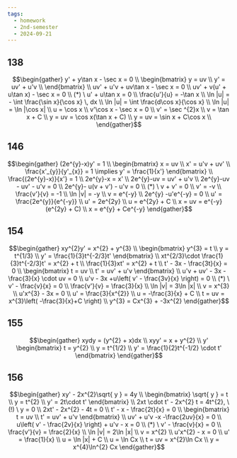 ```yaml
---
tags:
  - homework
  - 2nd-semester
  - 2024-09-21
---
```


## 138

$$\begin{gather}
y' + y\tan x - \sec x = 0 \\
\begin{bmatrix}
y = uv \\
y' = uv' + u'v \\
\end{bmatrix} \\
uv' + u'v + uv\tan x - \sec x = 0 \\
uv' + v(u' + u\tan x) - \sec x = 0 \\
(*) \ u' + u\tan x = 0 \\
\frac{u'}{u} = -\tan x \\
\ln |u| = - \int \frac{\sin x}{\cos x} \, dx \\
\ln |u| = \int \frac{d\cos x}{\cos x} \\
\ln |u| = \ln |\cos x| \\
u = \cos x \\
v'\cos x - \sec x = 0 \\
v' = \sec ^{2}x \\
v = \tan x + C \\
y = uv = \cos x(\tan x + C) \\
y = uv = \sin x + C\cos x \\ 
\end{gather}$$

## 146

$$\begin{gather}
(2e^{y}-x)y' = 1 \\
\begin{bmatrix}
x = uv \\
x' = u'v + uv' \\
\frac{x'_{y}}{y'_{x}} = 1 \implies y' = \frac{1}{x'}
\end{bmatrix} \\
\frac{(2e^{y}-x)}{x'} = 1 \\
2e^{y}-x = x' \\
2e^{y}-uv = uv' + u'v \\
2e^{y}-uv - uv' - u'v = 0 \\
2e^{y}- u(v + v') - u'v = 0 \\
(*) \ v + v' = 0 \\
v' = -v \\
\frac{v'}{v} = -1 \\
\ln |v| = -y \\
v = e^{-y} \\
2e^{y} -u'e^{-y} = 0 \\
u' = \frac{2e^{y}}{e^{-y}} \\
u' = 2e^{2y} \\
u = e^{2y} + C \\
x = uv = e^{-y}(e^{2y} + C) \\
x = e^{y} + Ce^{-y}
\end{gather}$$

## 154

$$\begin{gather}
xy^{2}y' = x^{2} + y^{3} \\
\begin{bmatrix}
y^{3} = t \\
y = t^{1/3} \\
y' = \frac{1}{3}t^{-2/3}t'
\end{bmatrix} \\
xt^{2/3}\cdot \frac{1}{3}t^{-2/3}t' = x^{2} + t \\
\frac{1}{3}xt' = x^{2} + t \\
t' - 3x - \frac{3t}{x} = 0 \\
\begin{bmatrix}
t = uv \\
t' = uv' + u'v
\end{bmatrix} \\
u'v + uv' - 3x - \frac{3}{x} \cdot uv = 0 \\
u'v  - 3x +u\left( v' - \frac{3v}{x} \right) = 0 \\
(*) \ v' - \frac{v}{x} = 0 \\
\frac{v'}{v} = \frac{3}{x} \\
\ln |v| = 3\ln |x| \\
v = x^{3} \\
u'x^{3} - 3x = 0 \\
u' = \frac{3}{x^{2}} \\
u = -\frac{3}{x} + C \\
t = uv = x^{3}\left( -\frac{3}{x}+C \right) \\
y^{3} = Cx^{3} + -3x^{2}
\end{gather}$$

## 155

$$\begin{gather}
xydy = (y^{2} + x)dx \\
xyy' = x + y^{2} \\
y'
\begin{bmatrix}
t = y^{2} \\
y = t^{1/2} \\
y' = \frac{1}{2}t^{-1/2} \cdot t'
\end{bmatrix}
\end{gather}$$

## 156

$$\begin{gather}
xy' - 2x^{2}\sqrt{ y } = 4y \\
\begin{bmatrix}
\sqrt{ y } = t \\
y = t^{2} \\
y' = 2t\cdot t'
\end{bmatrix} \\
2xt \cdot t' - 2x^{2} t = 4t^{2}, \ (!) \ y = 0 \\
2xt' - 2x^{2} - 4t = 0 \\
t' - x - \frac{2t}{x} = 0 \\
\begin{bmatrix}
t = uv \\
t' = uv' + u'v
\end{bmatrix} \\
uv' + u'v -x -\frac{2uv}{x} = 0 \\
u\left( v' - \frac{2v}{x} \right) + u'v - x = 0 \\
(*) \ v' - \frac{v}{x} = 0 \\
\frac{v'}{v} = \frac{2}{x} \\
\ln |v| = 2\ln |x| \\
v = x^{2} \\
u'x^{2} - x = 0 \\
u' = \frac{1}{x} \\
u = \ln |x| + C \\
u = \ln Cx \\
t = uv = x^{2}\ln Cx \\
y = x^{4}\ln^{2} Cx
\end{gather}$$